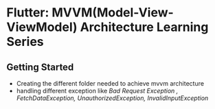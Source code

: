 # Flutter: MVVM(Model-View-ViewModel) Architecture Learning Series


## Getting Started
- Creating the different folder needed to achieve mvvm architecture
- handling different exception like *Bad Request Exception , FetchDataException, UnauthorizedException, InvalidInputException*


